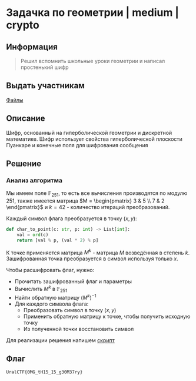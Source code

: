 # Задачка по геометрии | medium | crypto

## Информация

> Решил вспомнить школьные уроки геометрии и написал простенький шифр

## Выдать участникам

[Файлы](./public/)

## Описание

Шифр, основанный на гиперболической геометрии и дискретной математике. Шифр использует свойства гиперболической плоскости Пуанкаре и конечные поля для шифрования сообщения

## Решение

### Анализ алгоритма
Мы имеем поле $\mathbb{F}_{251}$, то есть все вычисления производятся по модулю 251, также имеется матрица $M = \begin{pmatrix} 3 & 5 \\ 7 & 2 \end{pmatrix}$ и $k = 42$ - количество итераций преобразований.

Каждый символ флага преобразуется в точку $(x, y)$:
```py
def char_to_point(c: str, p: int) -> List[int]:
    val = ord(c)
    return [val % p, (val * 2) % p]
```
К точке применяется матрица $M^k$ - матрица $M$ возведённая в степень $k$. Зашифрованная точка преобразуется в символ используя только $x$.

Чтобы расшифровать флаг, нужно:
- Прочитать зашифрованный флаг и параметры
- Вычислить $M^k$ в $\mathbb{F}_{251}$
- Найти обратную матрицу $(M^k)^{-1}$
- Для каждого символа флага:
    - Преобразовать символ в точку $(x, y)$
    - Применить обратную матрицу к точке, чтобы получить исходную точку
    - Из полученной точки восстановить символ

Для реализации решения напишем [скрипт](./solve/sole.py)

## Флаг

`UralCTF{0MG_tH15_15_g30M37ry}`

